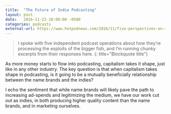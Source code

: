 ```yaml
---
title:  "The Future of Indie Podcasting"
layout: post
date:   2016-11-23 10:00:00 -0500
categories: podcasts
external-url: https://www.hotpodnews.com/2016/11/five-perspectives-on-indie-pods-third-coast-debrief-translation/
---
```


>I spoke with five independent podcast operations about how they’re processing the exploits of the bigger fish, and I’m running chunky excerpts from their responses here.
{: title="Blockquote title"}

As more money starts to flow into podcasting, capitalism takes it shape, just like in any other industry. The key question is that when capitalism takes shape in podcasting, is it going to be a mutually beneficially relationship between the name brands and the indies? 

I echo the sentiment that while name brands will likely pave the path to increasing ad-spends and legitimizing the medium, we have our work cut out as indies, in both producing higher quality content than the name brands, and in marketing ourselves.  